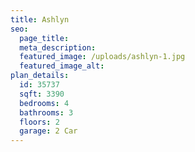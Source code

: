 ```yaml
---
title: Ashlyn
seo:
  page_title:
  meta_description:
  featured_image: /uploads/ashlyn-1.jpg
  featured_image_alt:
plan_details:
  id: 35737
  sqft: 3390
  bedrooms: 4
  bathrooms: 3
  floors: 2
  garage: 2 Car
---
```

